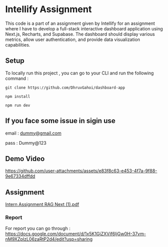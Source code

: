 # Intellify Assignment
This code is a part of an assignment given by Intellify for an assignment where I have to develop a full-stack interactive dashboard application using Next.js, Recharts, and Supabase. The dashboard should display various metrics, allow user authentication, and provide data visualization capabilities.

## Setup 
To locally run this project , you can go to your CLI and run the following command :

`git clone https://github.com/DhruvGahoi/dashboard-app`

`npm install`

`npm run dev`


## If you face some issue in sigin use 
email : dummy@gmail.com

pass : Dummy@123

## Demo Video 



https://github.com/user-attachments/assets/e83f8c63-e453-4f7a-9f88-9e67334dffdd



## Assignment
[Intern Assignment RAG Next (1).pdf](https://github.com/user-attachments/files/17382906/Intern.Assignment.RAG.Next.1.pdf)




### Report
For report you can go through : https://docs.google.com/document/d/1x5K1GjZXVif6IjGw0H-37vm-nM9XZplzL06zaRtP2d4/edit?usp=sharing
